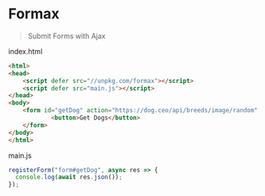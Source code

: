 # Formax

> Submit Forms with Ajax

index.html

```html
<html>
<head>
    <script defer src="//unpkg.com/formax"></script>
    <script defer src="main.js"></script>
</head>
<body>
    <form id="getDog" action="https://dog.ceo/api/breeds/image/random" method="GET">
            <button>Get Dogs</button>
    </form>
</body>
</html>
```

main.js

```js
registerForm("form#getDog", async res => {
  console.log(await res.json());
});
```
